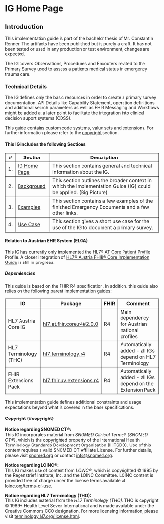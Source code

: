 # IG Home Page 

## Introduction 

This implementation guide is part of the bachelor thesis of Mr. Constantin Renner. The artifacts have been published but is purely a draft. It has not been tested or used in any production or test environment, changes are expected. 

The IG covers Observations, Procedures and Encouters related to the Primary Survey used to assess a patients medical status in emergency trauma care. 

### Technical Details 

The IG defines only the basic resources in order to create a primary survey documentation. API Details like Capability Statement, operation definitions and additional search parameters as well as FHIR Messaging and Workflows might be added at a later point to facilitate the integration into clinical decision suport systems (CDSS). 

This guide contains custom code systems, value sets and extensions. For further information please refer to the [copyright](#copyright) section.

#### This IG includes the following Sections 

<table border="1" cellpadding="8" cellspacing="0">
  <thead>
    <tr>
      <th>#</th>
      <th>Section</th>
      <th>Description</th>
    </tr>
  </thead>
  <tbody>
    <tr>
      <td>1.</td>
      <td><a href="https://cdevehealth.github.io/TraumaIG/index.html">IG Home Page</a></td>
      <td>This section contains general and technical information about the IG.</td>
    </tr>
    <tr>
      <td>2.</td>
      <td><a href="https://cdevehealth.github.io/TraumaIG/background.html">Background</a></td>
      <td>This section outlines the broader context in which the Implementation Guide (IG) could be applied. (Big Picture)</td>
    </tr>
     <tr>
      <td>3.</td>
      <td><a href="examples.html">Examples</a></td>
      <td>This section contains a few examples of the finished Emergency Documents and a few other links.</td>
    </tr>
    <tr>
      <td>4.</td>
      <td><a href="usecase.html">Use Case</a></td>
      <td>This section gives a short use case for the use of the IG to document a primary survey.</td>
    </tr>
   
  </tbody>
</table>


#### Relation to Austrian EHR System (ELGA) 
This IG has currently only implemented the [HL7® AT Core Patient Profile](https://fhir.hl7.at/r4-core-main/StructureDefinition-at-core-patient.html) Profile. A closer integration of [HL7® Austria FHIR® Core Implementation Guide](https://fhir.hl7.at/r4-core-main/index.html) is still in progress.

##### Dependencies 
<p>This guide is based on the <a href="https://hl7.org/fhir/R4/index.html" target="_blank">FHIR R4</a> specification. In addition, this guide also relies on the following parent implementation guides:</p>

<table border="1" cellpadding="8" cellspacing="0">
  <thead>
    <tr>
      <th>IG</th>
      <th>Package</th>
      <th>FHIR</th>
      <th>Comment</th>
    </tr>
  </thead>
  <tbody>
    <tr>
      <td>HL7 Austria Core IG</td>
      <td><a href="https://fhir.hl7.at/HL7-AT-FHIR-Core-R4/index.html" target="_blank">hl7.at.fhir.core.r4#2.0.0</a></td>
      <td>R4</td>
      <td>Main dependency for Austrian national profiles</td>
    </tr>
    <tr>
      <td>HL7 Terminology (THO)</td>
      <td><a href="https://terminology.hl7.org" target="_blank">hl7.terminology.r4</a></td>
      <td>R4</td>
      <td>Automatically added - all IGs depend on HL7 Terminology</td>
    </tr>
    <tr>
      <td>FHIR Extensions Pack</td>
      <td><a href="https://hl7.org/fhir/extensions" target="_blank">hl7.fhir.uv.extensions.r4</a></td>
      <td>R4</td>
      <td>Automatically added - all IGs depend on the Extension Pack</td>
    </tr>
  </tbody>
</table>

<p>This implementation guide defines additional constraints and usage expectations beyond what is covered in the base specifications.</p>

#### Copyright {#copyright}
<div class="license-note" markdown="1">
  <p><strong>Notice regarding SNOMED CT®:</strong><br>
  This IG incorporates material from <em>SNOMED Clinical Terms® (SNOMED CT®)</em>, which is the copyrighted property of the International Health Terminology Standards Development Organisation (IHTSDO). Use of this content requires a valid SNOMED CT Affiliate License. For further details, please visit <a href="http://www.snomed.org/snomed-ct/get-snomed" target="_blank">snomed.org</a> or contact <a href="mailto:info@snomed.org">info@snomed.org</a>.</p>

  <p><strong>Notice regarding LOINC®:</strong><br>
  This IG makes use of content from <em>LOINC®</em>, which is copyrighted © 1995 by the Regenstrief Institute, Inc. and the LOINC Committee. LOINC content is provided free of charge under the license terms available at <a href="http://loinc.org/terms-of-use" target="_blank">loinc.org/terms-of-use</a>.</p>

  <p><strong>Notice regarding HL7 Terminology (THO):</strong><br>
  This IG includes material from the <em>HL7 Terminology (THO)</em>. THO is copyright © 1989+ Health Level Seven International and is made available under the Creative Commons CC0 designation. For more licensing information, please visit <a href="https://terminology.hl7.org/license.html" target="_blank">terminology.hl7.org/license.html</a>.</p>
</div>
